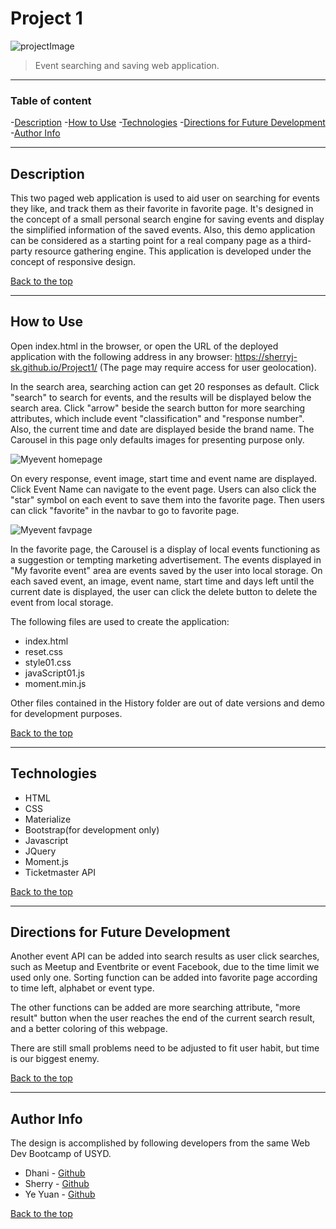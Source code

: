 # Project 1

![projectImage](assets/images/projectImage.jpg)

>Event searching and saving web application.

---

### Table of content

-[Description](##Description)
-[How to Use](##How-to-Use)
-[Technologies](##Technologies)
-[Directions for Future Development](##Directions-for-Future-Development)
-[Author Info](##Author-Info)

---

## Description

This two paged web application is used to aid user on searching for events they like, and track them as their favorite in favorite page.
It's designed in the concept of a small personal search engine for saving events and display the simplified information of the saved events. Also, this demo application can be considered as a starting point for a real company page as a third-party resource gathering engine.
This application is developed under the concept of responsive design.

[Back to the top](#Project-1)

---

## How to Use

Open index.html in the browser,
or open the URL of the deployed application with the following address in any browser: https://sherryj-sk.github.io/Project1/ (The page may require access for user geolocation).

In the search area, searching action can get 20 responses as default. Click "search" to search for events, and the results will be displayed below the search area. Click "arrow" beside the search button for more searching attributes, which include event "classification" and "response number". Also, the current time and date are displayed beside the brand name. The Carousel in this page only defaults images for presenting purpose only.

![Myevent homepage](assets/images/homepage.jpg)

On every response, event image, start time and event name are displayed. Click Event Name can navigate to the event page. Users can also click the "star" symbol on each event to save them into the favorite page. Then users can click "favorite" in the navbar to go to favorite page.

![Myevent favpage](assets/images/favpage.jpg)

In the favorite page, the Carousel is a display of local events functioning as a suggestion or tempting marketing advertisement. The events displayed in "My favorite event" area are events saved by the user into local storage. On each saved event, an image, event name, start time and days left until the current date is displayed, the user can click the delete button to delete the event from local storage.

The following files are used to create the application:
- index.html
- reset.css
- style01.css
- javaScript01.js
- moment.min.js

Other files contained in the History folder are out of date versions and demo for development purposes.

[Back to the top](#Project-1)

---

## Technologies
- HTML
- CSS
- Materialize 
- Bootstrap(for development only)
- Javascript
- JQuery
- Moment.js
- Ticketmaster API

[Back to the top](#Project-1)

---

## Directions for Future Development

Another event API can be added into search results as user click searches, such as Meetup and Eventbrite or event Facebook, due to the time limit we used only one. Sorting function can be added into favorite page according to time left, alphabet or event type. 

The other functions can be added are more searching attribute, "more result" button when the user reaches the end of the current search result, and a better coloring of this webpage.

There are still small problems need to be adjusted to fit user habit, but time is our biggest enemy.


[Back to the top](#Project-1)

---

## Author Info

The design is accomplished by following developers from the same Web Dev Bootcamp of USYD.

- Dhani - [Github]()
- Sherry - [Github]()
- Ye Yuan - [Github](https://github.com/AndyYuan-Oni)

[Back to the top](#Project-1)
